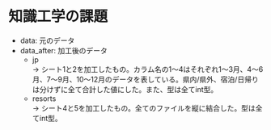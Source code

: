 # 知識工学の課題
- data: 元のデータ
- data_after: 加工後のデータ  
  - jp  
        → シート1と2を加工したもの。カラム名の1〜4はそれぞれ1〜3月、4〜6月、7〜9月、10〜12月のデータを表している。県内/県外、宿泊/日帰りは分けずに全て合計した値にした。また、型は全てint型。
  - resorts  
        → シート4と5を加工したもの。全てのファイルを縦に結合した。型は全てint型。

